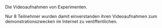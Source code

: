 
Die Videoaufnahmen von Experimenten.

Nur 8 Teilnehmer wurden damit einverstanden ihren Videoaufnahmen zum demonstrationszwecken im Internet zu veröffentlichen.
